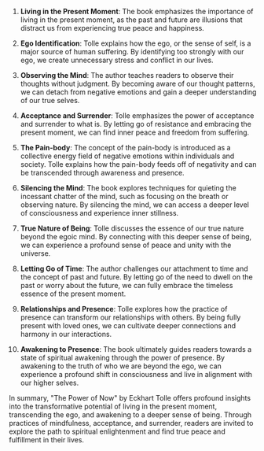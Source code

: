 1. **Living in the Present Moment**: The book emphasizes the importance of living in the present moment, as the past and future are illusions that distract us from experiencing true peace and happiness.

2. **Ego Identification**: Tolle explains how the ego, or the sense of self, is a major source of human suffering. By identifying too strongly with our ego, we create unnecessary stress and conflict in our lives.

3. **Observing the Mind**: The author teaches readers to observe their thoughts without judgment. By becoming aware of our thought patterns, we can detach from negative emotions and gain a deeper understanding of our true selves.

4. **Acceptance and Surrender**: Tolle emphasizes the power of acceptance and surrender to what is. By letting go of resistance and embracing the present moment, we can find inner peace and freedom from suffering.

5. **The Pain-body**: The concept of the pain-body is introduced as a collective energy field of negative emotions within individuals and society. Tolle explains how the pain-body feeds off of negativity and can be transcended through awareness and presence.

6. **Silencing the Mind**: The book explores techniques for quieting the incessant chatter of the mind, such as focusing on the breath or observing nature. By silencing the mind, we can access a deeper level of consciousness and experience inner stillness.

7. **True Nature of Being**: Tolle discusses the essence of our true nature beyond the egoic mind. By connecting with this deeper sense of being, we can experience a profound sense of peace and unity with the universe.

8. **Letting Go of Time**: The author challenges our attachment to time and the concept of past and future. By letting go of the need to dwell on the past or worry about the future, we can fully embrace the timeless essence of the present moment.

9. **Relationships and Presence**: Tolle explores how the practice of presence can transform our relationships with others. By being fully present with loved ones, we can cultivate deeper connections and harmony in our interactions.

10. **Awakening to Presence**: The book ultimately guides readers towards a state of spiritual awakening through the power of presence. By awakening to the truth of who we are beyond the ego, we can experience a profound shift in consciousness and live in alignment with our higher selves.

In summary, "The Power of Now" by Eckhart Tolle offers profound insights into the transformative potential of living in the present moment, transcending the ego, and awakening to a deeper sense of being. Through practices of mindfulness, acceptance, and surrender, readers are invited to explore the path to spiritual enlightenment and find true peace and fulfillment in their lives.